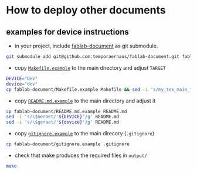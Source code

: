 How to deploy other documents
=============================

examples for device instructions
--------------------------------

* in your project, include [fablab-document](https://github.com/temporaerhaus/fablab-document) as git submodule.

```bash
git submodule add git@github.com:temporaerhaus/fablab-document.git fablab-document -b main
```

* copy [`Makefile.example`](Makefile.example) to the main directory and adjust `TARGET`

```bash
DEVICE="Dev"
device="dev"
cp fablab-document/Makefile.example Makefile && sed -i 's/my_tex_main_filename__TODO__changeme/Einweisung_'${DEVICE}'/g' Makefile
```

* copy [`README.md.example`](README.md.example) to the main directory and adjust it

```bash
cp fablab-document/README.md.example README.md
sed -i 's/\$Geraet/'${DEVICE}'/g' README.md
sed -i 's/\$geraet/'${device}'/g' README.md
```

* copy [`gitignore.example`](gitignore.example) to the main direcory (`.gitignore`)

```bash
cp fablab-document/gitignore.example .gitignore
```

* check that make produces the required files in `output/`

```bash
make
```

